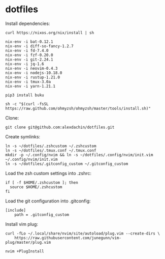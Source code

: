 # dotfiles

Install dependencies:
```
curl https://nixos.org/nix/install | sh

nix-env -i bat-0.12.1
nix-env -i diff-so-fancy-1.2.7
nix-env -i fd-7.4.0
nix-env -i fzf-0.20.0
nix-env -i git-2.24.1
nix-env -i jq-1.6
nix-env -i neovim-0.4.3
nix-env -i nodejs-10.18.0
nix-env -i rustup-1.21.0
nix-env -i tmux-3.0a
nix-env -i yarn-1.21.1

pip3 install buku

sh -c "$(curl -fsSL https://raw.github.com/ohmyzsh/ohmyzsh/master/tools/install.sh)"
```

Clone:

```
git clone git@github.com:alexdachin/dotfiles.git
```

Create symlinks:

```
ln -s ~/dotfiles/.zshcustom ~/.zshcustom
ln -s ~/dotfiles/.tmux.conf ~/.tmux.conf
mkdir -p ~/.config/nvim && ln -s ~/dotfiles/.config/nvim/init.vim ~/.config/nvim/init.vim
ln -s ~/dotfiles/.gitconfig_custom ~/.gitconfig_custom
```

Load the zsh custom settings into .zshrc:

```
if [ -f $HOME/.zshcustom ]; then
  source $HOME/.zshcustom
fi
```

Load the git configuration into .gitconfig:

```
[include]
	path = .gitconfig_custom
```

Install vim plug:

```
curl -fLo ~/.local/share/nvim/site/autoload/plug.vim --create-dirs \
    https://raw.githubusercontent.com/junegunn/vim-plug/master/plug.vim
```

```
nvim +PlugInstall
```
